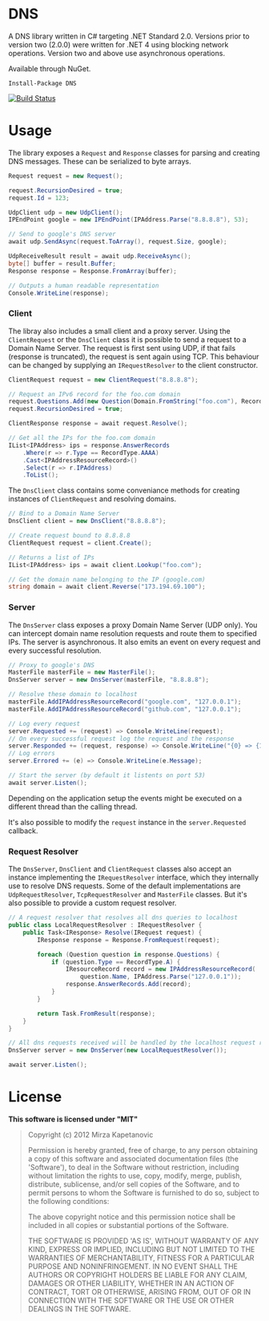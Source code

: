 ﻿# DNS

A DNS library written in C# targeting .NET Standard 2.0. Versions prior to version two (2.0.0) were written for .NET 4 using blocking network operations. Version two and above use asynchronous operations.

Available through NuGet.

	Install-Package DNS

[![Build Status](https://travis-ci.org/kapetan/dns.svg?branch=master)](https://travis-ci.org/kapetan/dns)

# Usage

The library exposes a `Request` and `Response` classes for parsing and creating DNS messages. These can be serialized to byte arrays.

```C#
Request request = new Request();

request.RecursionDesired = true;
request.Id = 123;

UdpClient udp = new UdpClient();
IPEndPoint google = new IPEndPoint(IPAddress.Parse("8.8.8.8"), 53);

// Send to google's DNS server
await udp.SendAsync(request.ToArray(), request.Size, google);

UdpReceiveResult result = await udp.ReceiveAsync();
byte[] buffer = result.Buffer;
Response response = Response.FromArray(buffer);

// Outputs a human readable representation
Console.WriteLine(response);
```

### Client

The libray also includes a small client and a proxy server. Using the `ClientRequest` or the `DnsClient` class it is possible to send a request to a Domain Name Server. The request is first sent using UDP, if that fails (response is truncated), the request is sent again using TCP. This behaviour can be changed by supplying an `IRequestResolver` to the client constructor.

```C#
ClientRequest request = new ClientRequest("8.8.8.8");

// Request an IPv6 record for the foo.com domain
request.Questions.Add(new Question(Domain.FromString("foo.com"), RecordType.AAAA));
request.RecursionDesired = true;

ClientResponse response = await request.Resolve();

// Get all the IPs for the foo.com domain
IList<IPAddress> ips = response.AnswerRecords
	.Where(r => r.Type == RecordType.AAAA)
	.Cast<IPAddressResourceRecord>()
	.Select(r => r.IPAddress)
	.ToList();
```

The `DnsClient` class contains some conveniance methods for creating instances of `ClientRequest` and resolving domains.

```C#
// Bind to a Domain Name Server
DnsClient client = new DnsClient("8.8.8.8");

// Create request bound to 8.8.8.8
ClientRequest request = client.Create();

// Returns a list of IPs
IList<IPAddress> ips = await client.Lookup("foo.com");

// Get the domain name belonging to the IP (google.com)
string domain = await client.Reverse("173.194.69.100");
```

### Server

The `DnsServer` class exposes a proxy Domain Name Server (UDP only). You can intercept domain name resolution requests and route them to specified IPs. The server is asynchronous. It also emits an event on every request and every successful resolution.

```C#
// Proxy to google's DNS
MasterFile masterFile = new MasterFile();
DnsServer server = new DnsServer(masterFile, "8.8.8.8");

// Resolve these domain to localhost
masterFile.AddIPAddressResourceRecord("google.com", "127.0.0.1");
masterFile.AddIPAddressResourceRecord("github.com", "127.0.0.1");

// Log every request
server.Requested += (request) => Console.WriteLine(request);
// On every successful request log the request and the response
server.Responded += (request, response) => Console.WriteLine("{0} => {1}", request, response);
// Log errors
server.Errored += (e) => Console.WriteLine(e.Message);

// Start the server (by default it listents on port 53)
await server.Listen();
```

Depending on the application setup the events might be executed on a different thread than the calling thread.

It's also possible to modify the `request` instance in the `server.Requested` callback.

### Request Resolver

The `DnsServer`, `DnsClient` and `ClientRequest` classes also accept an instance implementing the `IRequestResolver` interface, which they internally use to resolve DNS requests. Some of the default implementations are `UdpRequestResolver`, `TcpRequestResolver` and `MasterFile` classes. But it's also possible to provide a custom request resolver.

```C#
// A request resolver that resolves all dns queries to localhost
public class LocalRequestResolver : IRequestResolver {
	public Task<IResponse> Resolve(IRequest request) {
		IResponse response = Response.FromRequest(request);

		foreach (Question question in response.Questions) {
			if (question.Type == RecordType.A) {
				IResourceRecord record = new IPAddressResourceRecord(
					question.Name, IPAddress.Parse("127.0.0.1"));
				response.AnswerRecords.Add(record);
			}
		}

		return Task.FromResult(response);
	}
}

// All dns requests received will be handled by the localhost request resolver
DnsServer server = new DnsServer(new LocalRequestResolver());

await server.Listen();
```

# License

**This software is licensed under "MIT"**

> Copyright (c) 2012 Mirza Kapetanovic
>
> Permission is hereby granted, free of charge, to any person obtaining a copy of this software and associated documentation files (the 'Software'), to deal in the Software without restriction, including without limitation the rights to use, copy, modify, merge, publish, distribute, sublicense, and/or sell copies of the Software, and to permit persons to whom the Software is furnished to do so, subject to the following conditions:
>
> The above copyright notice and this permission notice shall be included in all copies or substantial portions of the Software.
>
> THE SOFTWARE IS PROVIDED 'AS IS', WITHOUT WARRANTY OF ANY KIND, EXPRESS OR IMPLIED, INCLUDING BUT NOT LIMITED TO THE WARRANTIES OF MERCHANTABILITY, FITNESS FOR A PARTICULAR PURPOSE AND NONINFRINGEMENT. IN NO EVENT SHALL THE AUTHORS OR COPYRIGHT HOLDERS BE LIABLE FOR ANY CLAIM, DAMAGES OR OTHER LIABILITY, WHETHER IN AN ACTION OF CONTRACT, TORT OR OTHERWISE, ARISING FROM, OUT OF OR IN CONNECTION WITH THE SOFTWARE OR THE USE OR OTHER DEALINGS IN THE SOFTWARE.

